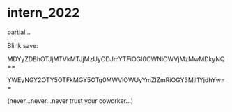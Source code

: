 # intern_2022
partial...

Blink save:

MDYyZDBhOTJjMTVkMTJjMzUyODJmYTFiOGI0OWNiOWVjMzMwMDkyNQ==

YWEyNGY2OTY5OTFkMGY5OTg0MWVlOWUyYmZlZmRiOGY3MjI1YjdhYw==

(never...never...never trust your coworker...)
